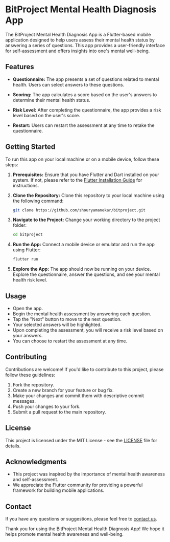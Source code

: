 # BitProject Mental Health Diagnosis App

The BitProject Mental Health Diagnosis App is a Flutter-based mobile application designed to help users assess their mental health status by answering a series of questions. This app provides a user-friendly interface for self-assessment and offers insights into one's mental well-being.

## Features

- **Questionnaire:** The app presents a set of questions related to mental health. Users can select answers to these questions.

- **Scoring:** The app calculates a score based on the user's answers to determine their mental health status.

- **Risk Level:** After completing the questionnaire, the app provides a risk level based on the user's score.

- **Restart:** Users can restart the assessment at any time to retake the questionnaire.

## Getting Started

To run this app on your local machine or on a mobile device, follow these steps:

1. **Prerequisites:** Ensure that you have Flutter and Dart installed on your system. If not, please refer to the [Flutter Installation Guide](https://flutter.dev/docs/get-started/install) for instructions.

2. **Clone the Repository:** Clone this repository to your local machine using the following command:

   ```bash
   git clone https://github.com/shouryamanekar/bitproject.git
   ```

3. **Navigate to the Project:** Change your working directory to the project folder:

   ```bash
   cd bitproject
   ```

4. **Run the App:** Connect a mobile device or emulator and run the app using Flutter:

   ```bash
   flutter run
   ```

5. **Explore the App:** The app should now be running on your device. Explore the questionnaire, answer the questions, and see your mental health risk level.

## Usage

- Open the app.
- Begin the mental health assessment by answering each question.
- Tap the "Next" button to move to the next question.
- Your selected answers will be highlighted.
- Upon completing the assessment, you will receive a risk level based on your answers.
- You can choose to restart the assessment at any time.

## Contributing

Contributions are welcome! If you'd like to contribute to this project, please follow these guidelines:

1. Fork the repository.
2. Create a new branch for your feature or bug fix.
3. Make your changes and commit them with descriptive commit messages.
4. Push your changes to your fork.
5. Submit a pull request to the main repository.

## License

This project is licensed under the MIT License - see the [LICENSE](LICENSE) file for details.

## Acknowledgments

- This project was inspired by the importance of mental health awareness and self-assessment.
- We appreciate the Flutter community for providing a powerful framework for building mobile applications.

## Contact

If you have any questions or suggestions, please feel free to [contact us](speedk143.dev@gmail.com).

Thank you for using the BitProject Mental Health Diagnosis App! We hope it helps promote mental health awareness and well-being.
